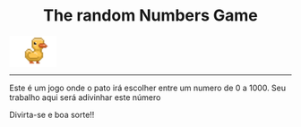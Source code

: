 <h1 align='center'>The random Numbers Game</h1>

<img src="./assets/duckyLogo.png" alt="The Ducky" align="center" width="84" height="56">

<hr>

<div style="display: inline_block">
    <p>Este é um jogo onde o pato irá escolher entre um numero de 0 a 1000. Seu trabalho aqui será adivinhar este número</p>
    <p>Divirta-se e boa sorte!!</p>
</div>
